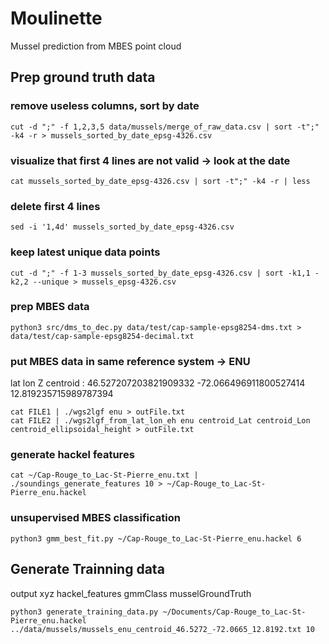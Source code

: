# Moulinette
Mussel prediction from MBES point cloud
## Prep ground truth data
### remove useless columns, sort by date
```
cut -d ";" -f 1,2,3,5 data/mussels/merge_of_raw_data.csv | sort -t";" -k4 -r > mussels_sorted_by_date_epsg-4326.csv
```
### visualize that first 4 lines are not valid -> look at the date
```
cat mussels_sorted_by_date_epsg-4326.csv | sort -t";" -k4 -r | less
```

### delete first 4 lines
```
sed -i '1,4d' mussels_sorted_by_date_epsg-4326.csv
```

### keep latest unique data points
```
cut -d ";" -f 1-3 mussels_sorted_by_date_epsg-4326.csv | sort -k1,1 -k2,2 --unique > mussels_epsg-4326.csv
```

### prep MBES data
```
python3 src/dms_to_dec.py data/test/cap-sample-epsg8254-dms.txt > data/test/cap-sample-epsg8254-decimal.txt
```

### put MBES data in same reference system -> ENU
lat lon Z centroid :  46.527207203821909332 -72.066496911800527414 12.819235715989787394
```
cat FILE1 | ./wgs2lgf enu > outFile.txt
cat FILE2 | ./wgs2lgf_from_lat_lon_eh enu centroid_Lat centroid_Lon centroid_ellipsoidal_height > outFile.txt
```

### generate hackel features
```
cat ~/Cap-Rouge_to_Lac-St-Pierre_enu.txt | ./soundings_generate_features 10 > ~/Cap-Rouge_to_Lac-St-Pierre_enu.hackel
```

### unsupervised MBES classification
```
python3 gmm_best_fit.py ~/Cap-Rouge_to_Lac-St-Pierre_enu.hackel 6
```

## Generate Trainning data

output xyz hackel_features gmmClass musselGroundTruth
```
python3 generate_training_data.py ~/Documents/Cap-Rouge_to_Lac-St-Pierre_enu.hackel ../data/mussels/mussels_enu_centroid_46.5272_-72.0665_12.8192.txt 10
```




